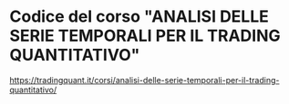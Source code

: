 # Codice del corso "ANALISI DELLE SERIE TEMPORALI PER IL TRADING QUANTITATIVO"

https://tradingquant.it/corsi/analisi-delle-serie-temporali-per-il-trading-quantitativo/

